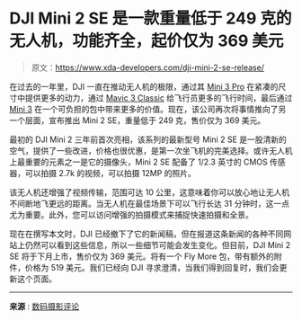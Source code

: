 # DJI Mini 2 SE 是一款重量低于 249 克的无人机，功能齐全，起价仅为 369 美元

> 原文：<https://www.xda-developers.com/dji-mini-2-se-release/>

在过去的一年里，DJI 一直在推动无人机的极限，通过其 [Mini 3 Pro](https://www.xda-developers.com/dji-officially-announces-its-sub-249-gram-mini-3-pro/) 在紧凑的尺寸中提供更多的动力，通过 [Mavic 3 Classic](https://www.xda-developers.com/dji-mavic-3-classic-announcement/) 给飞行员更多的飞行时间，最后通过 [Mini 3](https://www.xda-developers.com/dji-mini-3-official-release/) 在一个可负担的包中带来更多的价值。现在，该公司再次将事情推向了另一个层面，宣布推出 Mini 2 SE，重量低于 249 克，售价仅为 369 美元。

最初的 DJI Mini 2 三年前首次亮相，该系列的最新型号 Mini 2 SE 是一股清新的空气，提供了一些改进，价格也很优惠，是第一次坐飞机的完美选择。或许无人机上最重要的元素之一是它的摄像头，Mini 2 SE 配备了 1/2.3 英寸的 CMOS 传感器，可以拍摄 2.7k 的视频，可以拍摄 12MP 的照片。

该无人机还增强了视频传输，范围可达 10 公里，这意味着你可以放心地让无人机不间断地飞更远的距离。当无人机在最佳场景下可以飞行长达 31 分钟时，这一点尤为重要。此外，您可以访问增强的拍摄模式来捕捉快速拍摄和全景。

现在在撰写本文时，DJI 已经撤下了它的新闻稿，但在报道这条新闻的各种不同网站上仍然可以看到这些信息，所以一些细节可能会发生变化。但目前，DJI Mini 2 SE 将于下月上市，售价仅为 369 美元。将有一个 Fly More 包，带有额外的附件，价格为 519 美元。我们已经向 DJI 寻求澄清，当我们得到回复时，我们会更新这个页面。

* * *

**来源** : [数码摄影评论](https://www.dpreview.com/news/9427109954/dji-announces-mini-2-se-drone)
